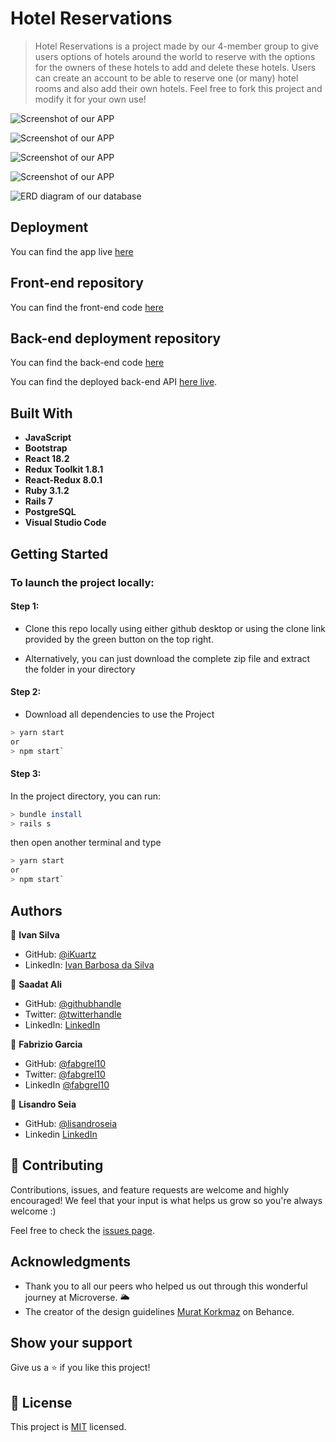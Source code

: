 # Hotel Reservations

> Hotel Reservations is a project made by our 4-member group to give users options of hotels around the world to reserve with the options for the owners of these hotels to add and delete these hotels. Users can create an account to be able to reserve one (or many) hotel rooms and also add their own hotels. Feel free to fork this project and modify it for your own use!

![Screenshot of our APP](images/3.png)

![Screenshot of our APP](images/1.png)

![Screenshot of our APP](images/2.png)

![Screenshot of our APP](images/4.png)

![ERD diagram of our database](images/ERD_diagram.png)


## Deployment

You can find the app live [here](https://cryptic-lake-58741.herokuapp.com/)

## Front-end repository

You can find the front-end code [here](https://github.com/iKuartz/final-react)

## Back-end deployment repository

You can find the back-end code [here](https://github.com/iKuartz/final-rails)

You can find the deployed back-end API [here live](https://rails-hotels-api.herokuapp.com/).

## Built With

- **JavaScript**
- **Bootstrap**
- **React 18.2**
- **Redux Toolkit 1.8.1**
- **React-Redux 8.0.1**
- **Ruby 3.1.2**
- **Rails 7**
- **PostgreSQL**
- **Visual Studio Code**


## Getting Started

### To launch the project locally:

#### Step 1:

- Clone this repo locally using either github desktop or using the clone link provided by the green button on the top right.

- Alternatively, you can just download the complete zip file and extract the folder in your directory

#### Step 2:

- Download all dependencies to use the Project

```bash
> yarn start
or 
> npm start`
```

#### Step 3:

In the project directory, you can run:

```bash
> bundle install
> rails s
```
then open another terminal and type
```bash
> yarn start
or 
> npm start`
```
## Authors

👤 **Ivan Silva**
- GitHub: [@iKuartz](https://github.com/iKuartz)
- LinkedIn: [Ivan Barbosa da Silva](https://www.linkedin.com/in/i-b-silva/)

👤 **Saadat Ali**

- GitHub: [@githubhandle](https://github.com/Saadat123456)
- Twitter: [@twitterhandle](https://twitter.com/Saadat02021999)
- LinkedIn: [LinkedIn](https://www.linkedin.com/in/saadatali1999/)

👤 **Fabrizio Garcia**

- GitHub: [@fabgrel10](https://github.com/fabgrel10)
- Twitter: [@fabgrel10](https://twitter.com/fabgrel10)
- LinkedIn [@fabgrel10](https://www.linkedin.com/in/fabgrel10/)

👤 **Lisandro Seia**

 - GitHub: [@lisandroseia](https://github.com/lisandroseia)
 - Linkedin [LinkedIn](https://www.linkedin.com/in/lisandro-seia-295120225/)

## 🤝 Contributing

Contributions, issues, and feature requests are welcome and highly encouraged!
We feel that your input is what helps us grow so you're always welcome :)

Feel free to check the [issues page](../../issues/).

## Acknowledgments

- Thank you to all our peers who helped us out through this wonderful journey at Microverse. 🌥️
- The creator of the design guidelines [Murat Korkmaz](https://www.behance.net/muratk) on Behance.

## Show your support

Give us a ⭐️ if you like this project!

## 📝 License

This project is [MIT](./MIT.md) licensed.
